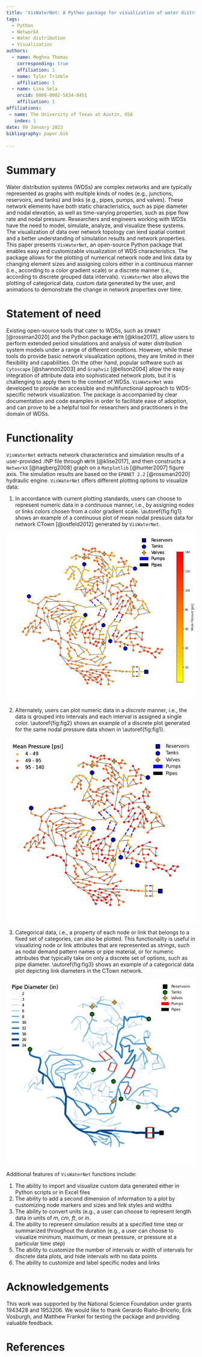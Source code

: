 ```yaml
---
title: 'VisWaterNet: A Python package for visualization of water distribution networks'
tags:
  - Python
  - NetworkX
  - Water distribution
  - Visualization
authors:
  - name: Meghna Thomas
    corresponding: true 
    affiliation: 1
  - name: Tyler Trimble
    affiliation: 1
  - name: Lina Sela
    orcid: 0000-0002-5834-8451
    affiliation: 1
affiliations:
 - name: The University of Texas at Austin, USA
   index: 1
date: 09 January 2023
bibliography: paper.bib

---
```


# Summary

Water distribution systems (WDSs) are complex networks and are typically represented as graphs with multiple kinds of nodes (e.g., junctions, reservoirs, and tanks) and links (e.g., pipes, pumps, and valves). These network elements have both static characteristics, such as pipe diameter and nodal elevation, as well as time-varying properties, such as pipe flow rate and nodal pressure. Researchers and engineers working with WDSs have the need to model, simulate, analyze, and visualize these systems. The visualization of data over network topology can lend spatial context and a better understanding of simulation results and network properties. This paper presents `VisWaterNet`, an open-source Python package that enables easy and customizable visualization of WDS characteristics. The package allows for the plotting of numerical network node and link data by changing element sizes and assigning colors either in a continuous manner (i.e., according to a color gradient scale) or a discrete manner (i.e., according to discrete grouped data intervals). `VisWaterNet` also allows the plotting of categorical data, custom data generated by the user, and animations to demonstrate the change in network properties over time. 

# Statement of need

Existing open-source tools that cater to WDSs, such as `EPANET` [@rossman2020] and the Python package `WNTR` [@klise2017], allow users to perform extended period simulations and analysis of water distribution system models under a range of different conditions. However, while these tools do provide basic network visualization options, they are limited in their flexibility and capabilities. On the other hand, popular software such as `Cytoscape` [@shannon2003] and `Graphviz` [@ellson2004] allow the easy integration of attribute data into sophisticated network plots, but it is challenging to apply them to the context of WDSs. `VisWaterNet`  was developed to provide an accessible and multifunctional approach to WDS-specific network visualization. The package is accompanied by clear documentation and code examples in order to facilitate ease of adoption, and can prove to be a helpful tool for researchers and practitioners in the domain of WDSs.

# Functionality

`VisWaterNet` extracts network characteristics and simulation results of a user-provided .INP file through `WNTR` [@klise2017], and then constructs a `NetworkX` [@hagberg2008] graph on a `Matplotlib` [@hunter2007] figure axis. The simulation results are based on the `EPANET 2.2` [@rossman2020] hydraulic engine. `VisWaterNet` offers different plotting options to visualize data:
1.	In accordance with current plotting standards, users can choose to represent numeric data in a *continuous* manner, i.e., by assigning  nodes or links colors chosen from a color gradient scale. \autoref{fig:fig1} shows an example of a continuous plot of mean nodal pressure data for network CTown [@ostfeld2012] generated by `VisWaterNet`.

![Continuous plot of mean nodal pressure.\label{fig:fig1}](figures/fig_1.png)

2.	Alternately, users can plot numeric data in a *discrete* manner, i.e., the data is grouped into intervals and each interval is assigned a single color. \autoref{fig:fig2} shows an example of a discrete plot  generated for the same nodal pressure data shown in \autoref{fig:fig1}.
 
![Discrete plot of mean nodal pressure.\label{fig:fig2}](figures/fig_2.png)

3.	Categorical data, i.e., a property of each node or link that belongs to a fixed set of categories, can also be plotted. This functionality is useful in visualizing node or link attributes that are represented as *strings*, such as nodal demand pattern names or pipe material, or for numeric attributes that typically take on only a discrete set of options, such as pipe diameter. \autoref{fig:fig3} shows an example of a categorical data plot depicting link diameters in the CTown network.
 
![Categorical plot of pipe diameters.\label{fig:fig3}](figures/fig_3.png)

Additional features of `VisWaterNet` functions include:
1.	The ability to import and visualize custom data generated either in Python scripts or in Excel files
2.	The ability to add a second dimension of information to a plot by customizing node markers and sizes and link styles and widths
3.	The ability to convert units (e.g., a user can choose to represent length data in units of *m*, *cm*, *ft*, or *in*.
4.	The ability to represent simulation results at a specified time step or summarized throughout the duration (e.g., a user can choose to visualize minimum, maximum, or mean pressure, or pressure at a particular time step)
5.	The ability to customize the number of intervals or width of intervals for discrete data plots, and hide intervals with no data points
6.	The ability to customize and label specific nodes and links 

# Acknowledgements

This work was supported by the National Science Foundation under grants 1943428 and 1953206. We would like to thank ‪Gerardo Riaño-Briceño‬, Erik Vosburgh, and Matthew Frankel for testing the package and providing valuable feedback.

# References
